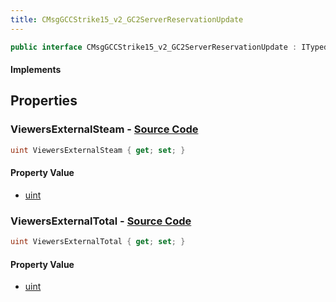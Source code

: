 ```yaml
---
title: CMsgGCCStrike15_v2_GC2ServerReservationUpdate
---
```


```csharp
public interface CMsgGCCStrike15_v2_GC2ServerReservationUpdate : ITypedProtobuf<CMsgGCCStrike15_v2_GC2ServerReservationUpdate>, INativeHandle
```

#### Implements

## Properties

### **ViewersExternalSteam** - [Source Code](https://github.com/swiftly-solution/swiftlys2/blob/main/managed/src/SwiftlyS2.Generated/Protobufs/Interfaces/CMsgGCCStrike15_v2_GC2ServerReservationUpdate.cs#L16)

```csharp
uint ViewersExternalSteam { get; set; }
```

#### Property Value

- [uint](https://learn.microsoft.com/dotnet/api/system.uint32)

### **ViewersExternalTotal** - [Source Code](https://github.com/swiftly-solution/swiftlys2/blob/main/managed/src/SwiftlyS2.Generated/Protobufs/Interfaces/CMsgGCCStrike15_v2_GC2ServerReservationUpdate.cs#L13)

```csharp
uint ViewersExternalTotal { get; set; }
```

#### Property Value

- [uint](https://learn.microsoft.com/dotnet/api/system.uint32)

